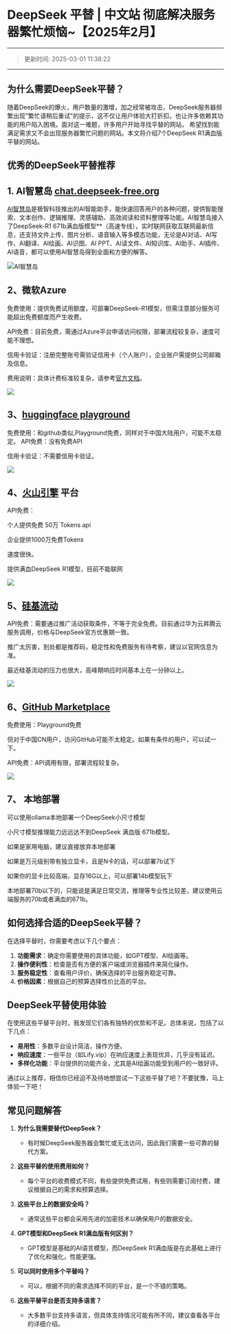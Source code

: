 # DeepSeek 平替 | 中文站 彻底解决服务器繁忙烦恼~【2025年2月】

---
>更新时间: 2025-03-01 11:38:22
---
## 为什么需要DeepSeek平替？
随着DeepSeek的爆火，用户数量的激增，加之经常被攻击，DeepSeek服务器频繁出现"繁忙请稍后重试"的提示，这不仅让用户体验大打折扣，也让许多依赖其功能的用户陷入困境。面对这一难题，许多用户开始寻找平替的网站，
希望找到能满足需求又不会出现服务器繁忙问题的网站。本文将介绍7个DeepSeek R1满血版平替的网站。



## 优秀的DeepSeek平替推荐

## 1\. AI智慧岛 [chat.deepseek-free.org](https://chat.deepseek-free.org/)

[AI智慧岛](https://chat.yixiaai.com)是极智科技推出的AI智能助手，能快速回答用户的各种问题，提供智能搜索、文本创作、逻辑推理、灵感辅助、高效阅读和资料整理等功能。AI智慧岛接入了DeepSeek-R1 671b满血版模型**（高速专线），实时联网获取互联网最新信息，还支持文件上传、图片分析、语音输入等多模态功能，无论是AI对话、AI写作、AI翻译、AI绘画、AI识图、AI PPT、AI读文件、AI知识库、AI助手、AI插件、AI语音，都可以使用AI智慧岛得到全面和方便的解答。


![AI智慧岛](https://files.mdnice.com/user/75077/2d9faef8-781a-42d0-be08-9a6637f77522.png)


## 2、微软Azure
免费使用：提供免费试用额度，可部署DeepSeek-R1模型，但需注意部分服务可能超出免费额度而产生收费。

API免费：目前免费，需通过Azure平台申请访问权限，部署流程较复杂，速度可能不理想。

信用卡验证：注册完整账号需验证信用卡（个人账户），企业账户需提供公司邮箱及信息。

费用说明：具体计费标准较复杂，请参考[官方文档](https://azure.microsoft.com/en-us/blog/deepseek-r1-is-now-available-on-azure-ai-foundry-and-github/)。

![](https://files.mdnice.com/user/75077/c1ede256-715a-43a8-8b38-3b3794064232.png)


## 3、[huggingface playground](https://huggingface.co/deepseek-ai/DeepSeek-R1)

免费使用：和github类似,Playground免费，同样对于中国大陆用户，可能不太稳定。
API免费：没有免费API

信用卡验证：不需要信用卡验证。

![](https://files.mdnice.com/user/75077/b02a8764-8ca4-4f86-9082-1277b46dd2a8.png)


## 4、[火山引擎](https://console.volcengine.com/ark/region:ark+cn-beijing/experience/chat) 平台

API免费：

个人提供免费 50万 Tokens api

企业提供1000万免费Tokens

速度很快。

提供满血DeepSeek R1模型，目前不能联网


![](https://files.mdnice.com/user/75077/68218e8d-cd1f-4c91-9ebf-0c72626c6d63.png)


## 5、[硅基流动](https://siliconflow.cn/)
API免费：需要通过推广活动获取条件，不等于完全免费。目前通过华为云昇腾云服务调用，价格与DeepSeek官方优惠期一致。

推广太厉害，到处都是推荐码，稳定性和免费服务有待考察，建议以官网信息为准。

最近硅基流动的压力也很大，高峰期响应时间基本上在一分钟以上。

![](https://files.mdnice.com/user/75077/eebaa615-e61b-4a66-b5a6-dfeeea8f1b0c.png)


## 6、[GitHub Marketplace](https://github.com/marketplace/models/azureml-deepseek/DeepSeek-R1)
免费使用：Playground免费

但对于中国CN用户，访问GitHub可能不太稳定。如果有条件的用户，可以试一下。

API免费：API调用有限，部署流程较复杂。

![](https://files.mdnice.com/user/75077/a4268118-5894-4432-ab5d-379f0c755d6d.png)


## 7、 本地部署

可以使用ollama本地部署一个DeepSeek小尺寸模型

小尺寸模型推理能力远远达不到DeepSeek 满血版 671b模型。

如果是家用电脑，建议直接放弃本地部署

如果是万元级别带有独立显卡，且是N卡的话，可以部署7b试下

如果你的显卡比较高端，显存16G以上，可以部署14b模型玩下

本地部署70b以下的，只能说是满足日常交流，推理等专业性比较差，建议使用云端服务的70b或者满血的671b。

## 如何选择合适的DeepSeek平替？

在选择平替时，你需要考虑以下几个要点：

1. **功能需求**：确定你需要使用的具体功能，如GPT模型、AI绘画等。
2. **操作便利性**：检查是否有方便的客户端或浏览器插件来简化操作。
3. **服务稳定性**：查看用户评价，确保选择的平台服务稳定可靠。
4. **价格因素**：根据自己的预算选择性价比高的平台。

## DeepSeek平替使用体验

在使用这些平替平台时，我发现它们各有独特的优势和不足。总体来说，包括了以下几点：

- **易用性**：多数平台设计简洁，操作方便。
- **响应速度**：一些平台（如Lify.vip）在响应速度上表现优异，几乎没有延迟。
- **多样化功能**：平台提供的功能齐全，尤其是AI绘画功能受到用户的一致好评。

通过以上推荐，相信你已经迫不及待地想尝试一下这些平替了吧？不要犹豫，马上体验一下吧！

## 常见问题解答

1. **为什么我需要替代DeepSeek？**
   - 有时候DeepSeek服务器会繁忙或无法访问，因此我们需要一些可靠的替代方案。

2. **这些平替的使用费用如何？**
   - 每个平台的收费模式不同，有些提供免费试用，有些则需要订阅付费，建议根据自己的需求和预算选择。

3. **这些平台上的数据安全吗？**
   - 通常这些平台都会采用先进的加密技术以确保用户的数据安全。

4. **GPT模型和DeepSeek R1满血版有何区别？**
   - GPT模型是基础的AI语言模型，而DeepSeek R1满血版是在此基础上进行了优化和强化，性能更强。

5. **可以同时使用多个平替吗？**
   - 可以，根据不同的需求选择不同的平台，是一个不错的策略。

6. **这些平替平台是否支持多语言？**
   - 大多数平台支持多语言，但具体支持情况可能有所不同，建议查看各平台的详细介绍。
